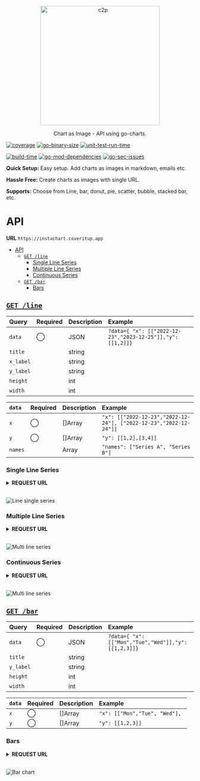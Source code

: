 <p align="center">
  <a href="https://github.com/kevincobain2000/instachart">
    <img alt="c2p" src="https://imgur.com/HC5FB7O.png" width="320">
  </a>
</p>
<p align="center">
  Chart as Image - API using go-charts.
</p>

[![coverage](https://coveritup.app/embed/kevincobain2000/instachart?branch=develop&type=coverage)](https://coveritup.app/kevincobain2000/instachart)
[![go-binary-size](https://coveritup.app/embed/kevincobain2000/instachart?branch=develop&type=go-binary-size&color=yellow)](https://coveritup.app/kevincobain2000/instachart)
[![unit-test-run-time](https://coveritup.app/embed/kevincobain2000/instachart?branch=develop&type=unit-test-run-time)](https://coveritup.app/kevincobain2000/instachart)


[![build-time](https://coveritup.app/embed/kevincobain2000/instachart?branch=develop&type=build-time)](https://coveritup.app/kevincobain2000/instachart)
[![go-mod-dependencies](https://coveritup.app/embed/kevincobain2000/instachart?branch=develop&type=go-mod-dependencies&color=indigo)](https://coveritup.app/kevincobain2000/instachart)
[![go-sec-issues](https://coveritup.app/embed/kevincobain2000/instachart?branch=develop&type=go-sec-issues&color=green)](https://coveritup.app/kevincobain2000/instachart)

**Quick Setup:** Easy setup. Add charts as images in markdown, emails etc.

**Hassle Free:** Create charts as images with single URL.

**Supports:** Choose from Line, bar, donut, pie, scatter, bubble, stacked bar, etc.


# API

**URL** `https://instachart.coveritup.app`

- [API](#api)
  - [`GET /line`](#get-line)
    - [Single Line Series](#single-line-series)
    - [Multiple Line Series](#multiple-line-series)
    - [Continuous Series](#continuous-series)
  - [`GET /bar`](#get-bar)
    - [Bars](#bars)


## [`GET /line`](https://instachart.coveritup.app/line?title=Single+Line+series&x_label=dates&y_label=amount&data={%20%22x%22:%20[[%222022-12-23%22,%222022-12-24%22,%222023-12-25%22]],%20%22y%22:%20[[1,2,3]]%20})

| Query     | Required | Description | Example                                                    |
| :-------- | :------- | :---------- | :--------------------------------------------------------- |
| `data`    | ◯        | JSON        | `?data={ "x": [["2022-12-23","2023-12-25"]],"y": [[1,2]]}` |
| `title`   |          | string      |                                                            |
| `x_label` |          | string      |                                                            |
| `y_label` |          | string      |                                                            |
| `height`  |          | int         |                                                            |
| `width`   |          | int         |                                                            |


| `data`  | Required | Description | Example                                                           |
| :------ | :------- | :---------- | :---------------------------------------------------------------- |
| `x`     | ◯        | []Array     | `"x": [["2022-12-23","2022-12-24"], ["2022-12-23","2022-12-24"]]` |
| `y`     | ◯        | []Array     | `"y": [[1,2],[3,4]]`                                              |
| `names` |          | Array       | `"names": ["Series A", "Series B"]`                               |

### Single Line Series

<details>
 <summary><b>REQUEST URL</b></summary>

```sh
https://instachart.coveritup.app/line?title=Single+Line+Series&x_label=dates&y_label=amount&data={
    "x": [["2022-12-23","2022-12-24","2023-12-25"]],
    "y": [[1,2,3]]
}
```
</details>

<br>

![Line single series](https://instachart.coveritup.app/line?title=Single+Line+Series&x_label=dates&y_label=amount&data={%20%22x%22:%20[[%222022-12-23%22,%222022-12-24%22,%222023-12-25%22]],%20%22y%22:%20[[1,2,3]],%20%22names%22:%20[%22Series%20A%22]%20})

### Multiple Line Series

<details>
 <summary><b>REQUEST URL</b></summary>

```sh
https://instachart.coveritup.app/line?title=Multi+Line+Series&x_label=dates&y_label=amount&data={
    "x": [["2022-12-23","2022-12-24","2023-12-25"], ["2022-12-23","2022-12-28","2023-12-30"]],
    "y": [[1,2,3], [1,5,10]],
    "names": ["Series A", "Series B"]
}
```
</details>

<br>

![Multi line series](https://instachart.coveritup.app/line?title=Multi+Line+Series&x_label=dates&y_label=amount&data={%20%22x%22:%20[[%222022-12-23%22,%222022-12-24%22,%222023-12-25%22],%20[%222022-12-23%22,%222022-12-28%22,%222023-12-30%22]],%20%22y%22:%20[[1,2,3],%20[1,5,10]],%20%22names%22:%20[%22Series%20A%22,%20%22Series%20B%22]%20})


### Continuous Series

<details>
 <summary><b>REQUEST URL</b></summary>

```sh
https://instachart.coveritup.app/line?title=Continuous+Series&x_label=No+of+people&y_label=amount&data={
    "x": [["10","20","30"], ["10","20","30"], ["10","20","30"]],
    "y": [[1,2,3], [10,20,30], [6,3,9]],
    "names": ["Series A", "Series B", "Series C"]
}
```

</details>

<br>

![Multi line series](https://instachart.coveritup.app/line?title=Continuous+Series&x_label=No+of+people&y_label=amount&data={%20"x":%20[["10","20","30"],%20["10","20","30"],%20["10","20","30"]],%20"y":%20[[1,2,3],%20[10,20,30],%20[6,3,9]]%20})



## [`GET /bar`](https://instachart.coveritup.app/bar?title=Bar+Chart&y_label=Sleeping+hours&data={%20%22x%22:%20[%22Monday%22,%20%22Friday%22,%20%22Sunday%22],%20%22y%22:%20[8,%202%20,14]%20})



| Query     | Required | Description | Example                                              |
| :-------- | :------- | :---------- | :--------------------------------------------------- |
| `data`    | ◯        | JSON        | `?data={ "x": [["Mon","Tue","Wed"]],"y": [[1,2,3]]}` |
| `title`   |          | string      |                                                      |
| `y_label` |          | string      |                                                      |
| `height`  |          | int         |                                                      |
| `width`   |          | int         |                                                      |


| `data` | Required | Description | Example                        |
| :----- | :------- | :---------- | :----------------------------- |
| `x`    | ◯        | []Array     | `"x": [["Mon","Tue", "Wed"], ` |
| `y`    | ◯        | []Array     | `"y": [[1,2,3]]`               |


### Bars

<details>
 <summary><b>REQUEST URL</b></summary>

```sh
https://instachart.coveritup.app/bar?title=Bar+Chart&y_label=Sleeping+hours&data={
    "x": ["Monday", "Friday", "Sunday"],
    "y": [8, 2 ,14]
}
```

</details>

<br>

![Bar chart](https://instachart.coveritup.app/bar?title=Bar+Chart&y_label=Sleeping+hours&data={%20%22x%22:%20[%22Monday%22,%20%22Friday%22,%20%22Sunday%22],%20%22y%22:%20[8,%202%20,14]%20})